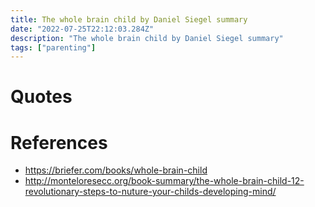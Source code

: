 ```yaml
---
title: The whole brain child by Daniel Siegel summary
date: "2022-07-25T22:12:03.284Z"
description: "The whole brain child by Daniel Siegel summary"
tags: ["parenting"]
---
```



# Quotes


# References
- https://briefer.com/books/whole-brain-child
- http://monteloresecc.org/book-summary/the-whole-brain-child-12-revolutionary-steps-to-nuture-your-childs-developing-mind/